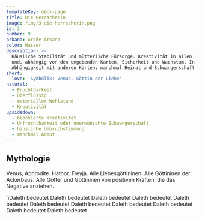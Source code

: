 ```yaml
---
templateKey: deck-page
title: Die Herrscherin
image: /img/3-die-herrscherin.png
id: 3
number: 9
arkana: Große Arkana
color: Wasser
description: >-
  Häusliche Stabilität und mütterliche Fürsorge. Kreativität in allen Dingen
  und, abhängig von den umgebenden Karten, Sicherheit und Wachstum. In
  Abhängigkeit mit anderen Karten: manchmal Heirat und Schwangerschaft
short:
  love: 'Symbolik: Venus, Göttin der Liebe'
natural:
  - Fruchtbarkeit
  - Überflüssig
  - materieller Wohlstand
  - Kreativität
upsidedown:
  - blockierte Kreativität
  - Unfruchtbarkeit oder unerwünschte Schwangerschaft
  - häusliche Umbruchstimmung
  - manchmal Armut
---
```

## Mythologie

Venus, Aphrodite. Hathor. Freyja. Alle Liebesgöttininen. Alle Göttininen der Ackerbaus. Alle Götter und Göttininen von positiven Kräften, die das Negative anziehen.

<span class="sidenote"><span class="sidenote__toggle">ד</span><span class="sidenote__note">Daleth bedeutet Daleth bedeutet Daleth bedeutet Daleth bedeutet Daleth bedeutet Daleth bedeutet Daleth bedeutet Daleth bedeutet Daleth bedeutet Daleth bedeutet Daleth bedeutet  </span></span>
